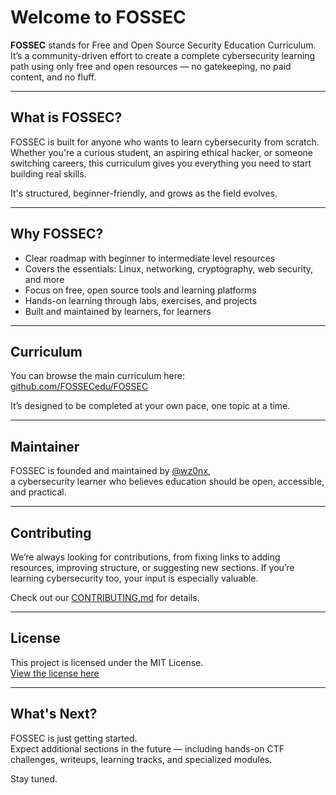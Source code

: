 # Welcome to FOSSEC

**FOSSEC** stands for Free and Open Source Security Education Curriculum.  
It’s a community-driven effort to create a complete cybersecurity learning path using only free and open resources — no gatekeeping, no paid content, and no fluff.

---

## What is FOSSEC?

FOSSEC is built for anyone who wants to learn cybersecurity from scratch.  
Whether you're a curious student, an aspiring ethical hacker, or someone switching careers, this curriculum gives you everything you need to start building real skills.

It's structured, beginner-friendly, and grows as the field evolves.

---

## Why FOSSEC?

- Clear roadmap with beginner to intermediate level resources  
- Covers the essentials: Linux, networking, cryptography, web security, and more  
- Focus on free, open source tools and learning platforms  
- Hands-on learning through labs, exercises, and projects  
- Built and maintained by learners, for learners

---

## Curriculum

You can browse the main curriculum here:  
[github.com/FOSSECedu/FOSSEC](https://github.com/FOSSECedu/FOSSEC)

It’s designed to be completed at your own pace, one topic at a time.

---

## Maintainer

FOSSEC is founded and maintained by [@wz0nx](https://github.com/wz0nx),  
a cybersecurity learner who believes education should be open, accessible, and practical.

---

## Contributing

We’re always looking for contributions, from fixing links to adding resources, improving structure, or suggesting new sections. If you’re learning cybersecurity too, your input is especially valuable.

Check out our [CONTRIBUTING.md](https://github.com/FOSSECedu/FOSSEC/blob/main/CONTRIBUTING.md) for details.

---

## License

This project is licensed under the MIT License.  
[View the license here](https://github.com/FOSSECedu/FOSSEC/blob/main/LICENSE)

---

## What's Next?

FOSSEC is just getting started.  
Expect additional sections in the future — including hands-on CTF challenges, writeups, learning tracks, and specialized modules.

Stay tuned.
